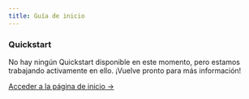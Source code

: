 ```yaml
---
title: Guía de inicio
---
```



<div class="card">
  <h3>Quickstart</h3>
  <p>No hay ningún Quickstart disponible en este momento, pero estamos trabajando activamente en ello. ¡Vuelve pronto para más información!</p>
  <a href="../" class="card-link">Acceder a la página de inicio &rarr;</a>
</div>